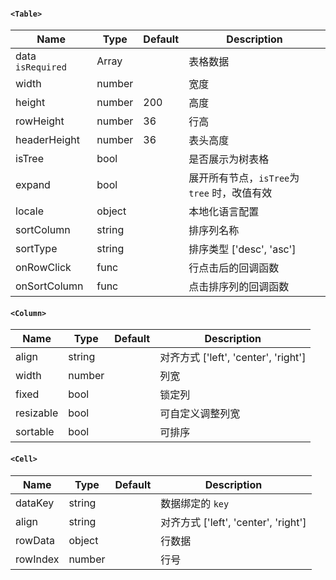  

#### `<Table>`
 
Name | Type | Default | Description |
---- | ---- | ------- | ----------- |
data `isRequired` | Array |  |  表格数据 
width | number | | 宽度 
height | number | 200 | 高度 
rowHeight | number | 36 | 行高 
headerHeight | number | 36 | 表头高度 
isTree | bool | | 是否展示为树表格
expand | bool | | 展开所有节点，`isTree`为 `tree` 时，改值有效
locale | object |  | 本地化语言配置
sortColumn | string |  | 排序列名称
sortType | string |  | 排序类型  ['desc', 'asc']
onRowClick | func  |  | 行点击后的回调函数
onSortColumn | func  |  | 点击排序列的回调函数

####  `<Column>`

Name | Type | Default | Description |
---- | ---- | ------- | ----------- |
align | string |  |  对齐方式 ['left', 'center', 'right']
width | number | | 列宽 
fixed | bool |  | 锁定列 
resizable | bool |  | 可自定义调整列宽 
sortable | bool |  | 可排序 

####  `<Cell>`

Name | Type | Default | Description |
---- | ---- | ------- | ----------- |
dataKey | string |  |  数据绑定的 `key` 
align | string |  |  对齐方式 ['left', 'center', 'right']
rowData | object |  | 行数据 
rowIndex | number |  | 行号 
